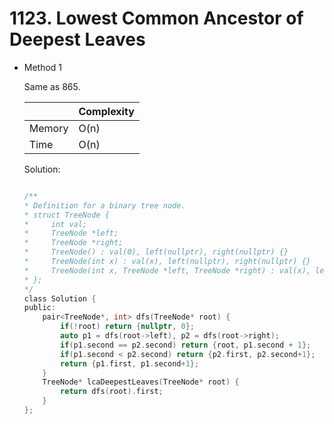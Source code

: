 # 1123. Lowest Common Ancestor of Deepest Leaves
- Method 1

    Same as 865.

    | |   Complexity  |
    | ----------- | ----------- | 
    |  Memory     | O(n) | 
    |      Time       |  O(n) | 


    Solution:

    ``` h

    /**
    * Definition for a binary tree node.
    * struct TreeNode {
    *     int val;
    *     TreeNode *left;
    *     TreeNode *right;
    *     TreeNode() : val(0), left(nullptr), right(nullptr) {}
    *     TreeNode(int x) : val(x), left(nullptr), right(nullptr) {}
    *     TreeNode(int x, TreeNode *left, TreeNode *right) : val(x), left(left), right(right) {}
    * };
    */
    class Solution {
    public:
        pair<TreeNode*, int> dfs(TreeNode* root) {
            if(!root) return {nullptr, 0};
            auto p1 = dfs(root->left), p2 = dfs(root->right);
            if(p1.second == p2.second) return {root, p1.second + 1};
            if(p1.second < p2.second) return {p2.first, p2.second+1};
            return {p1.first, p1.second+1};
        }
        TreeNode* lcaDeepestLeaves(TreeNode* root) {
            return dfs(root).first;
        }
    };

    ```

<!-- - Method 2

    This is another method.

    | |   Complexity  |
    | ----------- | ----------- | 
    |  Memory     | O(n) | 
    |      Time       |  O(n) | 


    Solution:

    ``` h



    ```

- Additional Knowledge:
       
    Here are some additional knowledge.



<br> -->